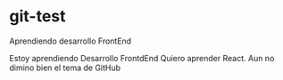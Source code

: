 # git-test
Aprendiendo desarrollo FrontEnd

Estoy aprendiendo Desarrollo FrontdEnd
Quiero aprender React.
Aun no dimino bien el tema de GitHub